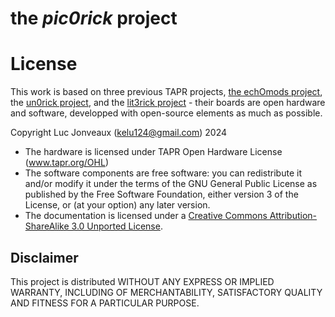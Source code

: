 # the _pic0rick_ project

	



# License

This work is based on three previous TAPR projects, [the echOmods project](https://github.com/kelu124/echomods/), the [un0rick project](https://github.com/kelu124/un0rick), and the [lit3rick project]() - their boards are open hardware and software, developped with open-source elements as much as possible.

Copyright Luc Jonveaux (kelu124@gmail.com) 2024

* The hardware is licensed under TAPR Open Hardware License (www.tapr.org/OHL)
* The software components are free software: you can redistribute it and/or modify it under the terms of the GNU General Public License as published by the Free Software Foundation, either version 3 of the License, or (at your option) any later version.
* The documentation is licensed under a [Creative Commons Attribution-ShareAlike 3.0 Unported License](http://creativecommons.org/licenses/by-sa/3.0/).


## Disclaimer

This project is distributed WITHOUT ANY EXPRESS OR IMPLIED WARRANTY, INCLUDING OF MERCHANTABILITY, SATISFACTORY QUALITY AND FITNESS FOR A PARTICULAR PURPOSE. 

